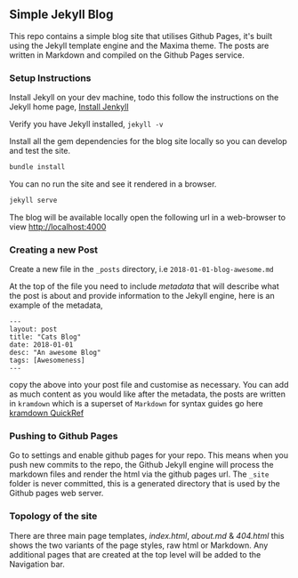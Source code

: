 ## Simple Jekyll Blog

This repo contains a simple blog site that utilises Github Pages, it's built using the Jekyll template engine and the Maxima theme.  The posts are written in Markdown and compiled on the Github Pages service.

### Setup Instructions

Install Jekyll on your dev machine, todo this follow the instructions on the Jekyll home page, [Install Jenkyll](https://jekyllrb.com/docs/installation)

Verify you have Jekyll installed,  `jekyll -v`

Install all the gem dependencies for the blog site locally so you can develop and test the site.

``` bash
bundle install
```

You can no run the site and see it rendered in a browser.

``` bash
jekyll serve
```

The blog will be available locally open the following url in a web-browser to view [http://localhost:4000](http://localhost:4000)

### Creating a new Post

Create a new file in the `_posts` directory, i.e `2018-01-01-blog-awesome.md`

At the top of the file you need to include *metadata* that will describe what the post is about and provide information to the Jekyll engine, here is an example of the metadata,

```
---
layout: post
title: "Cats Blog"
date: 2018-01-01
desc: "An awesome Blog"
tags: [Awesomeness]
---
```

copy the above into your post file and customise as necessary. You can add as much content as you would like after the metadata, the posts are written in `kramdown` which is a superset of `Markdown` for syntax guides go here [kramdown QuickRef](https://kramdown.gettalong.org/quickref.html)

### Pushing to Github Pages

Go to settings and enable github pages for your repo. This means when you push new commits to the repo, the Github Jekyll engine will process the markdown files and render the html via the github pages url.  The `_site` folder is never committed, this is a generated directory that is used by the Github pages web server.  

### Topology of the site

There are three main page templates, *index.html*, *about.md* & *404.html* this shows the two variants of the page styles, raw html or Markdown.  Any additional pages that are created at the top level will be added to the Navigation bar.
